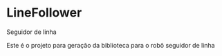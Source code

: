 # LineFollower
Seguidor de linha

Este é o projeto para geração da biblioteca para o robô seguidor de linha

